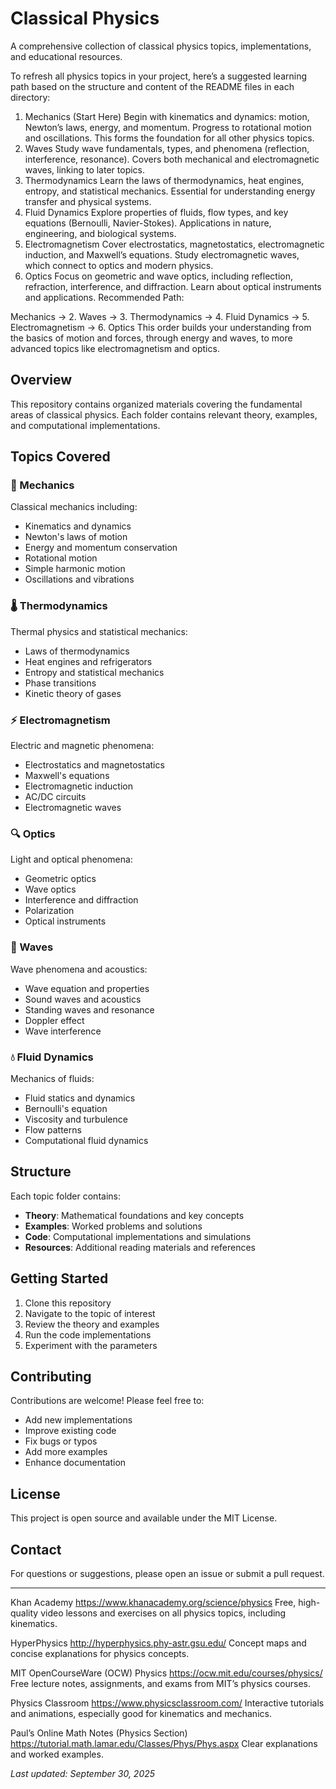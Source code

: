 # Classical Physics

A comprehensive collection of classical physics topics, implementations, and educational resources.

To refresh all physics topics in your project, here’s a suggested learning path based on the structure and content of the README files in each directory:

1. Mechanics (Start Here)
Begin with kinematics and dynamics: motion, Newton’s laws, energy, and momentum.
Progress to rotational motion and oscillations.
This forms the foundation for all other physics topics.
2. Waves
Study wave fundamentals, types, and phenomena (reflection, interference, resonance).
Covers both mechanical and electromagnetic waves, linking to later topics.
3. Thermodynamics
Learn the laws of thermodynamics, heat engines, entropy, and statistical mechanics.
Essential for understanding energy transfer and physical systems.
4. Fluid Dynamics
Explore properties of fluids, flow types, and key equations (Bernoulli, Navier-Stokes).
Applications in nature, engineering, and biological systems.
5. Electromagnetism
Cover electrostatics, magnetostatics, electromagnetic induction, and Maxwell’s equations.
Study electromagnetic waves, which connect to optics and modern physics.
6. Optics
Focus on geometric and wave optics, including reflection, refraction, interference, and diffraction.
Learn about optical instruments and applications.
Recommended Path:

Mechanics → 2. Waves → 3. Thermodynamics → 4. Fluid Dynamics → 5. Electromagnetism → 6. Optics
This order builds your understanding from the basics of motion and forces, through energy and waves, to more advanced topics like electromagnetism and optics.


## Overview

This repository contains organized materials covering the fundamental areas of classical physics. Each folder contains relevant theory, examples, and computational implementations.

## Topics Covered

### 🔧 Mechanics
Classical mechanics including:
- Kinematics and dynamics
- Newton's laws of motion
- Energy and momentum conservation
- Rotational motion
- Simple harmonic motion
- Oscillations and vibrations

### 🌡️ Thermodynamics
Thermal physics and statistical mechanics:
- Laws of thermodynamics
- Heat engines and refrigerators
- Entropy and statistical mechanics
- Phase transitions
- Kinetic theory of gases

### ⚡ Electromagnetism
Electric and magnetic phenomena:
- Electrostatics and magnetostatics
- Maxwell's equations
- Electromagnetic induction
- AC/DC circuits
- Electromagnetic waves

### 🔍 Optics
Light and optical phenomena:
- Geometric optics
- Wave optics
- Interference and diffraction
- Polarization
- Optical instruments

### 🌊 Waves
Wave phenomena and acoustics:
- Wave equation and properties
- Sound waves and acoustics
- Standing waves and resonance
- Doppler effect
- Wave interference

### 💧 Fluid Dynamics
Mechanics of fluids:
- Fluid statics and dynamics
- Bernoulli's equation
- Viscosity and turbulence
- Flow patterns
- Computational fluid dynamics

## Structure

Each topic folder contains:
- **Theory**: Mathematical foundations and key concepts
- **Examples**: Worked problems and solutions
- **Code**: Computational implementations and simulations
- **Resources**: Additional reading materials and references

## Getting Started

1. Clone this repository
2. Navigate to the topic of interest
3. Review the theory and examples
4. Run the code implementations
5. Experiment with the parameters

## Contributing

Contributions are welcome! Please feel free to:
- Add new implementations
- Improve existing code
- Fix bugs or typos
- Add more examples
- Enhance documentation

## License

This project is open source and available under the MIT License.

## Contact

For questions or suggestions, please open an issue or submit a pull request.

---

Khan Academy
https://www.khanacademy.org/science/physics
Free, high-quality video lessons and exercises on all physics topics, including kinematics.

HyperPhysics
http://hyperphysics.phy-astr.gsu.edu/
Concept maps and concise explanations for physics concepts.

MIT OpenCourseWare (OCW) Physics
https://ocw.mit.edu/courses/physics/
Free lecture notes, assignments, and exams from MIT’s physics courses.

Physics Classroom
https://www.physicsclassroom.com/
Interactive tutorials and animations, especially good for kinematics and mechanics.

Paul’s Online Math Notes (Physics Section)
https://tutorial.math.lamar.edu/Classes/Phys/Phys.aspx
Clear explanations and worked examples.

*Last updated: September 30, 2025*